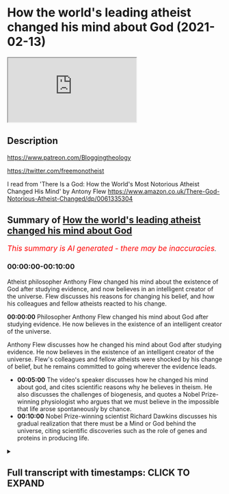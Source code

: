 # How the world's leading atheist changed his mind about God (2021-02-13)

<iframe loading='lazy' allow='autoplay' src='https://www.youtube.com/embed/Gc-3QVEkfbM'></iframe>

## Description

<https://www.patreon.com/Bloggingtheology>

<https://twitter.com/freemonotheist>

I read from 'There Is a God: How the World's Most Notorious Atheist Changed His Mind' by Antony Flew <https://www.amazon.co.uk/There-God-Notorious-Atheist-Changed/dp/0061335304>

## Summary of [How the world's leading atheist changed his mind about God](https://www.youtube.com/watch?v=Gc-3QVEkfbM)

*<span style="color:red; font-size:125%">This summary is AI generated - there may be inaccuracies</span>. [](/)*

### <a onclick="modifyYTiframeseektime('0')">00:00:00-00:10:00</a>

Atheist philosopher Anthony Flew changed his mind about the existence of God after studying evidence, and now believes in an intelligent creator of the universe.  Flew discusses his reasons for changing his belief, and how his colleagues and fellow atheists reacted to his change.

**<a onclick="modifyYTiframeseektime('0')">00:00:00</a>** Philosopher Anthony Flew changed his mind about God after studying evidence. He now believes in the existence of an intelligent creator of the universe.

 Anthony Flew discusses how he changed his mind about God after studying evidence. He now believes in the existence of an intelligent creator of the universe. Flew's colleagues and fellow atheists were shocked by his change of belief, but he remains committed to going wherever the evidence leads.

* **<a onclick="modifyYTiframeseektime('300')">00:05:00</a>** The video's speaker discusses how he changed his mind about god, and cites scientific reasons why he believes in theism. He also discusses the challenges of biogenesis, and quotes a Nobel Prize-winning physiologist who argues that we must believe in the impossible that life arose spontaneously by chance.
* **<a onclick="modifyYTiframeseektime('600')">00:10:00</a>** Nobel Prize-winning scientist Richard Dawkins discusses his gradual realization that there must be a Mind or God behind the universe, citing scientific discoveries such as the role of genes and proteins in producing life.

<details><summary><h2>Full transcript with timestamps: CLICK TO EXPAND</h2></summary>

<a onclick="modifyYTiframeseektime('1')">0:00:01</a> in this video , I want to look at how the world's
leading philosopher changed his mind about God .  
<a onclick="modifyYTiframeseektime('9')">0:00:09</a> Professor Anthony Flew is an English philosopher ,
most notable for his work related to the  
<a onclick="modifyYTiframeseektime('15')">0:00:15</a> philosophy of religion . during the course of his
career he taught at the universities of Oxford ,
<a onclick="modifyYTiframeseektime('20')">0:00:20</a> Aberdeen (Scotland) , Keel , Reading and at York university
in Toronto . for much of his career , Anthony Flew  
<a onclick="modifyYTiframeseektime('27')">0:00:27</a> was known as a strong advocate of atheism arguing
that one should presuppose atheism until empirical  
<a onclick="modifyYTiframeseektime('35')">0:00:35</a> evidence of a god surfaces . he also criticized the
idea of life after death , the free will defense to
<a onclick="modifyYTiframeseektime('43')">0:00:43</a> the problem of evil and the meaningfulness of
the concept of god . however in 2004 , he changed
<a onclick="modifyYTiframeseektime('51')">0:00:51</a> his position , he changed his mind and stated
that he now believed in the existence of an
<a onclick="modifyYTiframeseektime('58')">0:00:58</a> intelligent creator of the universe . shocking
his colleagues and fellow atheists . in order
<a onclick="modifyYTiframeseektime('65')">0:01:05</a> to further clarify his personal concept of god ,
Anthony Flew openly made an allegiance to deism
<a onclick="modifyYTiframeseektime('72')">0:01:12</a> more specifically a belief in the Aristotelian god
which he will define in his book in a second . and
<a onclick="modifyYTiframeseektime('79')">0:01:19</a> dismissed on many occasions any call to convert
to christianity , islam or any other religion .  
<a onclick="modifyYTiframeseektime('86')">0:01:26</a> he stated that in keeping with his lifelong
commitment to go wherever the evidence leads .  
<a onclick="modifyYTiframeseektime('92')">0:01:32</a> he now believed in the existence of a god . i just
want to quote some passages from his last book
<a onclick="modifyYTiframeseektime('100')">0:01:40</a> "THERE IS NO GOD" where the N has been crossed
off gotten "THERE IS A GOD : how the world's most
<a onclick="modifyYTiframeseektime('107')">0:01:47</a> notorious atheist changed his mind" by Anthony Flew .
and I've read all this book and I wanted to  
<a onclick="modifyYTiframeseektime('113')">0:01:53</a> quote some of the juicier passages from it . in
chapter four entitled "a pilgrimage of reason"
<a onclick="modifyYTiframeseektime('120')">0:02:00</a> he writes : let us begin with a parable , imagine
that a satellite phone is washed ashore on a
<a onclick="modifyYTiframeseektime('128')">0:02:08</a> remote island inhabited by a tribe that has never
had contact with modern civilization . the natives
<a onclick="modifyYTiframeseektime('136')">0:02:16</a> play with the numbers on the dial pad and hear
different voices upon hitting certain sequences .  
<a onclick="modifyYTiframeseektime('143')">0:02:23</a> they assume first that it's the device that
makes these noises , some of the cleverer
<a onclick="modifyYTiframeseektime('149')">0:02:29</a> natives , the scientists of the tribe assemble
an exact replica and hit the numbers again .  
<a onclick="modifyYTiframeseektime('157')">0:02:37</a> they hear the voices again , the conclusion
seems obvious to them . this  
<a onclick="modifyYTiframeseektime('163')">0:02:43</a> particular combination of crystals and metals
and chemicals produce what seems like human
<a onclick="modifyYTiframeseektime('169')">0:02:49</a> voices and this means that the voices are simply
properties of the device . but the tribal sage
<a onclick="modifyYTiframeseektime('178')">0:02:58</a> (by sage Flew probably means a philosopher) a tribal
sage summons the scientists for a discussion .  
<a onclick="modifyYTiframeseektime('185')">0:03:05</a> he has thought long and hard on the matter
and has reached the following conclusion :
<a onclick="modifyYTiframeseektime('190')">0:03:10</a> the voices coming through the instrument must
be coming from people like themselves , people  
<a onclick="modifyYTiframeseektime('197')">0:03:17</a> who are living and conscious although speaking in
a different language . instead of assuming that the  
<a onclick="modifyYTiframeseektime('204')">0:03:24</a> voices are simply properties of the handset , they
should investigate the possibility that through
<a onclick="modifyYTiframeseektime('210')">0:03:30</a> some mysterious communication network they
are in touch with other humans . perhaps further
<a onclick="modifyYTiframeseektime('216')">0:03:36</a> study along these lines could lead to a greater
understanding of the world beyond their island .  
<a onclick="modifyYTiframeseektime('223')">0:03:43</a> but the scientists simply laugh at the
sage and say , look when we damage the
<a onclick="modifyYTiframeseektime('229')">0:03:49</a> instrument the voices stop coming , so they're
obviously nothing more than sounds produced by  
<a onclick="modifyYTiframeseektime('236')">0:03:56</a> a unique combination of lithium and printed
circuit boards and light and missing diodes .  
<a onclick="modifyYTiframeseektime('244')">0:04:04</a> and a parable . in this parable we see how
easy it is to let preconceived theories
<a onclick="modifyYTiframeseektime('252')">0:04:12</a> shape the way we view evidence ,
instead of letting the evidence
<a onclick="modifyYTiframeseektime('256')">0:04:16</a> shape our theories . a copernican leap may thus
be prevented by a thousand ptolemaic epicycles .  
<a onclick="modifyYTiframeseektime('266')">0:04:26</a> defenders of ptolemy's geocentric model of the
solar system resisted copernicus's heliocentric
<a onclick="modifyYTiframeseektime('273')">0:04:33</a> model by using the concept of epicycles to
explain away observations of planetary motion that
<a onclick="modifyYTiframeseektime('281')">0:04:41</a> conflicted with their model . and in this it seems
to me lies the peculiar danger , the endemic evil
<a onclick="modifyYTiframeseektime('290')">0:04:50</a> of dogmatic atheism . (remember Anthony Flew was himself
a dogmatic atheist) . take such utterances as quote :  
<a onclick="modifyYTiframeseektime('299')">0:04:59</a> we should not ask for an explanation of how it is
that the world exists , it is here and that's all . or :
<a onclick="modifyYTiframeseektime('307')">0:05:07</a> since we cannot accept a transcendent source
of life , we choose to believe the impossible
<a onclick="modifyYTiframeseektime('315')">0:05:15</a> that life arose spontaneously by chance
for matter . or : the laws of physics
<a onclick="modifyYTiframeseektime('323')">0:05:23</a> are lawless laws that arise from the void , end of
discussion . these quotes look at first sight like
<a onclick="modifyYTiframeseektime('331')">0:05:31</a> rational arguments that have a special
authority because they have a no-nonsense
<a onclick="modifyYTiframeseektime('337')">0:05:37</a> air about them . of course this is no more sign
that they are either rational or arguments .  
<a onclick="modifyYTiframeseektime('347')">0:05:47</a> and then the next quote : as for my new position
on the classical philosophical debates
<a onclick="modifyYTiframeseektime('355')">0:05:55</a> about god , in this area i was persuaded above
all by the philosopher David Conway's argument
<a onclick="modifyYTiframeseektime('362')">0:06:02</a> for god's existence in his book "The Recovery of
Wisdom : From Here to Antiquity in Quest of Sophia"  
<a onclick="modifyYTiframeseektime('370')">0:06:10</a> Conway is a distinguished British Philosopher
at Middlesex University , who is equally at home
<a onclick="modifyYTiframeseektime('375')">0:06:15</a> with classical and modern philosophy . the god whose
existence is defended by Conway and myself (writes  
<a onclick="modifyYTiframeseektime('383')">0:06:23</a> Flew) is the god of aristotle .Conway writes : in sum ,
to the Being  
<a onclick="modifyYTiframeseektime('393')">0:06:33</a> whom he considered to be the explanation of the
world and its broad form , Aristotle ascribed the  
<a onclick="modifyYTiframeseektime('401')">0:06:41</a> following attributes : immutability , immateriality ,
omnipotence , omniscience , oneness or indivisibility ,  
<a onclick="modifyYTiframeseektime('410')">0:06:50</a> perfect goodness and necessary existence . there is
an impressive correspondence between this set of
<a onclick="modifyYTiframeseektime('418')">0:06:58</a> attributes and those traditionally ascribed
to god within the judeo-christian tradition ,  
<a onclick="modifyYTiframeseektime('424')">0:07:04</a> it is one that fully justifies us in
viewing Aristotle as having had the same divine  
<a onclick="modifyYTiframeseektime('431')">0:07:11</a> being in mind as the cause of the world that is
the object of worship of these two religions . end  
<a onclick="modifyYTiframeseektime('438')">0:07:18</a> quote . for some reason Flew doesn't even think about
Islam but obviously this applies to Islam as well .  
<a onclick="modifyYTiframeseektime('444')">0:07:24</a> so that clarifies Flew's own concept
of god that he embraced after leaving atheism .  
<a onclick="modifyYTiframeseektime('453')">0:07:33</a> and now some of the reasons , the scientific reasons
why he began to embrace theism or belief in god  
<a onclick="modifyYTiframeseektime('460')">0:07:40</a> and he quotes Paul Davis the famous
astrophysicist : Paul Davis highlights the  
<a onclick="modifyYTiframeseektime('465')">0:07:45</a> same problem he writes . he observes that most
theories of biogenesis (biogenesis is the idea  
<a onclick="modifyYTiframeseektime('473')">0:07:53</a> of life just coming about , apparently out
of nowhere) most theories of biogenesis  
<a onclick="modifyYTiframeseektime('478')">0:07:58</a> have concentrated on the chemistry of life . but
life is more than just complex chemical reactions .  
<a onclick="modifyYTiframeseektime('486')">0:08:06</a> the cell also is an information storing processing
and replicating system . we need to explain the  
<a onclick="modifyYTiframeseektime('495')">0:08:15</a> origin of this system , of this information and the
way in which the information processing machinery  
<a onclick="modifyYTiframeseektime('502')">0:08:22</a> came to exist . he emphasizes the fact that the
gene is nothing but a set of coded instructions  
<a onclick="modifyYTiframeseektime('510')">0:08:30</a> with a precise recipe for manufacturing proteins .
most important these genetic instructions are  
<a onclick="modifyYTiframeseektime('518')">0:08:38</a> not the kind of information you find in
thermodynamics and statistical mechanics  
<a onclick="modifyYTiframeseektime('523')">0:08:43</a> rather they constitute semantic information .
in other words , they have a specific meaning .  
<a onclick="modifyYTiframeseektime('532')">0:08:52</a> these instructions can be effective only in a
molecular environment capable of interpreting the  
<a onclick="modifyYTiframeseektime('539')">0:08:59</a> meaning in the genetic code . the origin question
of biogenesis rises to the top at this point ,  
<a onclick="modifyYTiframeseektime('548')">0:09:08</a> the problem of how meaningful or semantic
information can emerge spontaneously from a  
<a onclick="modifyYTiframeseektime('554')">0:09:14</a> collection of mindless molecules subject to
blind and purposeless forces present a deep
<a onclick="modifyYTiframeseektime('561')">0:09:21</a> conceptual challenge . there's the end of that quote .
so you can see some of the reasons why Flew in the  
<a onclick="modifyYTiframeseektime('569')">0:09:29</a> light of modern science abandoned atheism . and
the last quote here because there are so many .  
<a onclick="modifyYTiframeseektime('579')">0:09:39</a> is again to do with the origin of life ,
so how do we account for the origin of life  
<a onclick="modifyYTiframeseektime('583')">0:09:43</a> (professor Flew asks) the nobel prize winning
physiologist George Wald  
<a onclick="modifyYTiframeseektime('592')">0:09:52</a> once famously argued that we choose to believe the
impossible that life arose spontaneously by chance .  
<a onclick="modifyYTiframeseektime('601')">0:10:01</a> now of course this is what Flew himself
believed , this is what atheists believe .  
<a onclick="modifyYTiframeseektime('606')">0:10:06</a> this Noble prize winning scientist says : in later
years however , he concluded that a pre-existing
<a onclick="modifyYTiframeseektime('613')">0:10:13</a> mind which he posits as the matrix of physical
reality compose the physical universe that breeds  
<a onclick="modifyYTiframeseektime('620')">0:10:20</a> life.  then he quotes the nobel
prize-winning professor
<a onclick="modifyYTiframeseektime('628')">0:10:28</a> who says as follows : how is it that
with so many other apparent options  
<a onclick="modifyYTiframeseektime('635')">0:10:35</a> we are in a universe that possesses just that
peculiar nexus or properties that breeds life .  
<a onclick="modifyYTiframeseektime('643')">0:10:43</a> it has occurred to me lately i must confess with
some shock at first to my scientific sensibilities  
<a onclick="modifyYTiframeseektime('650')">0:10:50</a> that both questions might be brought
into some degree of congruence .  
<a onclick="modifyYTiframeseektime('655')">0:10:55</a> this is with the assumption that mind rather than
emerging as a late outgrowth in the evolution of  
<a onclick="modifyYTiframeseektime('662')">0:11:02</a> life has existed always as the matrix the
source and condition of physical reality
<a onclick="modifyYTiframeseektime('671')">0:11:11</a> that the stuff of which physical reality is
constructed is mind stuff . it is mind that has  
<a onclick="modifyYTiframeseektime('679')">0:11:19</a> composed a physical universe that breeds life . so
eventually evolves creatures that know and create  
<a onclick="modifyYTiframeseektime('688')">0:11:28</a> science , art , technology making creatures .
that's the end quote there . and then Flew says :  
<a onclick="modifyYTiframeseektime('695')">0:11:35</a> this too is my conclusion , the only
satisfactory explanation for the origin of such
<a onclick="modifyYTiframeseektime('702')">0:11:42</a> end directing self-replicating life as we
see on earth is an infinitely intelligent
<a onclick="modifyYTiframeseektime('709')">0:11:49</a> Mind (with a capital M) . and of
course we call that mind "God" .  
<a onclick="modifyYTiframeseektime('717')">0:11:57</a> so there we go , that's the book . it's
very interesting his arguments are based he says
<a onclick="modifyYTiframeseektime('724')">0:12:04</a> his whole position has not really changed , he
only goes where the evidence leads so he says
<a onclick="modifyYTiframeseektime('730')">0:12:10</a> that in his earlier career he didn't see any
good evidence for the existence of god he says
<a onclick="modifyYTiframeseektime('735')">0:12:15</a> but now with the advent of the discovery of DNA
and the role of genes and producing proteins and  
<a onclick="modifyYTiframeseektime('742')">0:12:22</a> this the semantic nature of genes
requiring a meaningful understanding of the
<a onclick="modifyYTiframeseektime('749')">0:12:29</a> whole process of producing genes and life .  
this goes way beyond atheism and this suggests  
<a onclick="modifyYTiframeseektime('755')">0:12:35</a> intelligence , it suggests mind and thus it's just
God not just the DNA but a whole host of other
<a onclick="modifyYTiframeseektime('762')">0:12:42</a> scientific discoveries lead professor Flew to
abandon atheism and embrace this belief in god .  
<a onclick="modifyYTiframeseektime('770')">0:12:50</a> so i think this is a great story , a great story
of a man who had the courage to admit that he  
<a onclick="modifyYTiframeseektime('776')">0:12:56</a> was wrong . here's a man who was the world's most
notorious atheist , he spent decades arguing against
<a onclick="modifyYTiframeseektime('782')">0:13:02</a> believers in god , ridiculing their beliefs ,
refuting them philosophically , he came to believe
<a onclick="modifyYTiframeseektime('788')">0:13:08</a> that was wrong in fact god does exist because
the evidence he says led him to believe that .  
<a onclick="modifyYTiframeseektime('795')">0:13:15</a> so there we go , that's the story of
how the world's most notorious atheist changed
<a onclick="modifyYTiframeseektime('801')">0:13:21</a> his mind and to my knowledge he never
actually converted to any other religion i
<a onclick="modifyYTiframeseektime('806')">0:13:26</a> think he was warming towards the christian
faith given his own cultural background
<a onclick="modifyYTiframeseektime('812')">0:13:32</a> but i don't think he ever converted to any
other religion and let's hope , let's pray
<a onclick="modifyYTiframeseektime('816')">0:13:36</a> that he found a merciful god who
accepted him into paradise . till next time  

</details>
